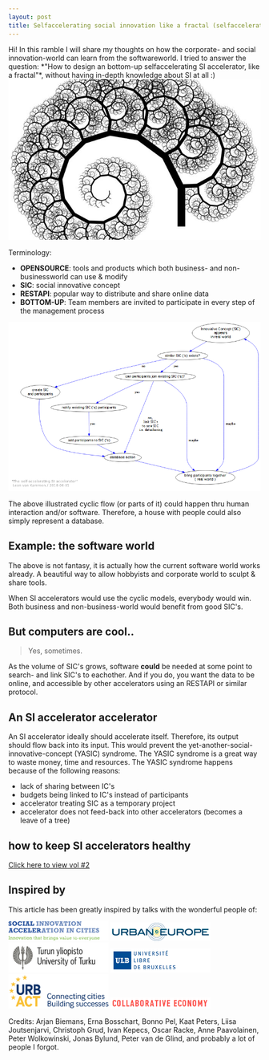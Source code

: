 ```yaml
---
layout: post
title: Selfaccelerating social innovation like a fractal (selfaccelerating social innovation accelerator vol1)
---
```


<div class="message">
  Hi! In this ramble I will share my thoughts on how the corporate- and social innovation-world can learn from the softwareworld.
  I tried to answer the question: *"How to design an bottom-up selfaccelerating SI accelerator, like a fractal"*, without having 
  in-depth knowledge about SI at all :)
</div>

<img src="/public/img/fractals.jpg"/>

Terminology:

* __OPENSOURCE__: tools and products which both business- and non-businessworld can use & modify
* __SIC__: social innovative concept
* __RESTAPI__: popular way to distribute and share online data
* __BOTTOM-UP__: Team members are invited to participate in every step of the management process 

<img src="/public/img/selfaccelerating-Si-accelerator.png"/>

The above illustrated cyclic flow (or parts of it) could happen thru human interaction and/or software.
Therefore, a house with people could also simply represent a database.

## Example: the software world

The above is not fantasy, it is actually how the current software world works already.
A beautiful way to allow hobbyists and corporate world to sculpt & share tools.

When SI accelerators would use the cyclic models, everybody would win.
Both business and non-business-world would benefit from good SIC's.

## But computers are cool..

> Yes, sometimes. 

As the volume of SIC's grows, software __could__ be needed at some point to search- and link SIC's to eachother.
And if you do, you want the data to be online, and accessible by other accelerators using an RESTAPI or similar protocol.

## An SI accelerator accelerator

An SI accelerator ideally should accelerate itself.
Therefore, its output should flow back into its input.
This would prevent the yet-another-social-innovative-concept (YASIC) syndrome.
The YASIC syndrome is a great way to waste money, time and resources.
The YASIC syndrome happens because of the following reasons:

* lack of sharing between IC's
* budgets being linked to IC's instead of participants
* accelerator treating SIC as a temporary project
* accelerator does not feed-back into other accelerators (becomes a leave of a tree)

## how to keep SI accelerators healthy 

[Click here to view vol #2](/2016/06/01/the-social-innovation-accelerator-accelerator-vol-2)

## Inspired by 

This article has been greatly inspired by talks with the wonderful people of:

<a target="_blank" href="http://www.siac.network"><img src="/public/img/siac-logo1.png" width="200"/></a>
<a target="_blank" href="http://jpi-urbaneurope.eu"><img src="/public/img/logo-urban-europe-color.png" width="200"/></a>
<a target="_blank" href="http://utu.fi"><img src="/public/img/utu_logo.jpg" width="200"/></a>
<a target="_blank" href="http://www.ulb.ac.be"><img src="/public/img/logoulb1.gif" width="200"></a>
<a target="_blank" href="http://urbact.eu"><img src="/public/img/urbact.png" width="200"></a>
<a target="_blank" href="http://collaborativeeconomy.com"><img src="/public/img/ce.png" width="200"></a>

Credits: Arjan Biemans, Erna Bosschart, Bonno Pel, Kaat Peters, Liisa Joutsenjarvi, Christoph Grud, Ivan Kepecs, Oscar Racke, Anne Paavolainen, Peter Wolkowinski, Jonas Bylund, Peter van de Glind, and probably a lot of people I forgot.
